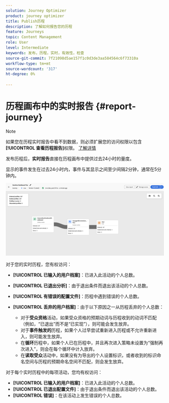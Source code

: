 ```yaml
---
solution: Journey Optimizer
product: journey optimizer
title: Publish历程
description: 了解如何报告您的历程
feature: Journeys
topic: Content Management
role: User
level: Intermediate
keywords: 发布，历程，实时，有效性，检查
source-git-commit: 7f21098d5ae157f1c0d3de3aa584564c6f73310a
workflow-type: tm+mt
source-wordcount: '317'
ht-degree: 0%

---
```


# 历程画布中的实时报告 {#report-journey}

>[!NOTE]
>
>如果您在历程实时报告中看不到数据，则必须扩展您的访问权限以包含&#x200B;**[!UICONTROL 查看历程报告]**&#x200B;权限。 [了解详情](../administration/permissions.md)

发布历程后，**实时报告**&#x200B;直接在历程画布中提供过去24小时的量度。

显示的事件发生在过去24小时内，事件与其显示之间至少间隔2分钟，通常在5分钟内。

![](assets/journey_live_report.png)

对于您的实时历程，您有权访问：

* **[!UICONTROL 已输入的用户档案]**：已进入此活动的个人总数。
* **[!UICONTROL 已退出分析]**：由于退出条件而退出该活动的个人总数。
* **[!UICONTROL 有错误的配置文件]**：历程中遇到错误的个人总数。
* **[!UICONTROL 丢弃的用户档案]**：由于以下原因之一从历程丢弃的个人总数：

   * 对于&#x200B;**受众资格**&#x200B;活动，如果受众资格的预期动词与历程收到的动词不匹配（例如，“已退出”而不是“已实现”），则可能会发生放弃。
   * 对于&#x200B;**事件触发的**&#x200B;历程，如果个人过早尝试重新进入历程或不允许重新进入，则可能发生放弃。
   * 在&#x200B;**循环**&#x200B;历程中，如果个人已在历程中，并且再次进入策略未设置为“强制再次进入”，则会在每个循环中计入放弃。
   * 在&#x200B;**读取受众**&#x200B;活动中，如果没有为导出的个人设置标识，或者收到的标识命名空间与历程的预期命名空间不匹配，则会发生放弃。

对于每个实时历程中的每项活动，您均有权访问：

* **[!UICONTROL 已输入的用户档案]**：已进入此活动的个人总数。
* **[!UICONTROL 已退出配置文件]**：由于退出条件而退出该活动的个人总数。
* **[!UICONTROL 错误]**：在该活动上发生错误的个人总数。
